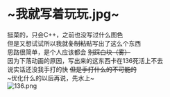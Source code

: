 # ~我就写着玩玩.jpg~
挺菜的，只会C++，之前也没写过什么图色  
但是又想试试所以我就~~复制粘贴~~写出了这么个东西  
思路很简单，是个人应该都会  ~~别踩白块（雾）~~  
因为下落动画的原因，写出来的这东西卡在136死活上不去  
说实话还没我手打的快 ~~但是手打什么的不可能的~~  
~优化什么的以后再说，先水上~  
![136.png](https://s2.loli.net/2022/01/30/oiIZECrSdcQ6gkq.png)
